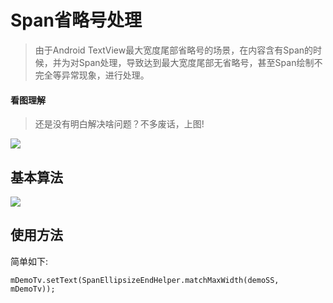 # Span省略号处理

> 由于Android TextView最大宽度尾部省略号的场景，在内容含有Span的时候，并为对Span处理，导致达到最大宽度尾部无省略号，甚至Span绘制不完全等异常现象，进行处理。


#### 看图理解

> 还是没有明白解决啥问题？不多废话，上图!

![](https://raw.githubusercontent.com/Jacksgong/SpanEllipsizeEnd/master/imgs/demo.jpg)

## 基本算法

![](https://raw.githubusercontent.com/Jacksgong/SpanEllipsizeEnd/master/imgs/algorithm.jpg)

## 使用方法

简单如下:

```
mDemoTv.setText(SpanEllipsizeEndHelper.matchMaxWidth(demoSS, mDemoTv));
```
